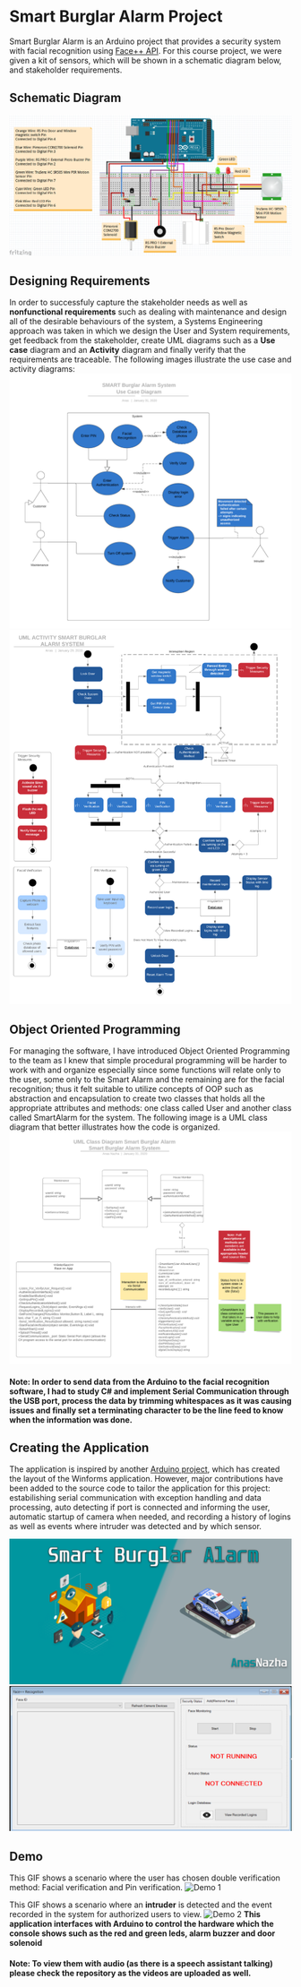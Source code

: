 # Smart Burglar Alarm Project
Smart Burglar Alarm is an Arduino project that provides a security system with facial recognition using [Face++ API](https://www.faceplusplus.com/). For this course project, we were given a kit of sensors, which will be shown in a schematic diagram below, and stakeholder requirements.
## Schematic Diagram
![Image of Schematic Diagram](https://github.com/AnasNaz/Smart-Burglar-Alarm-Project/blob/master/Schematic.png)
## Designing Requirements
In order to successfuly capture the stakeholder needs as well as **nonfunctional requirements** such as dealing with maintenance and design all of the desirable behaviours of the system, a Systems Engineering approach was taken in which we design the User and System requirements, get feedback from the stakeholder, create UML diagrams such as a **Use case** diagram and an **Activity** diagram and finally verify that the requirements are traceable. The following images illustrate the use case and activity diagrams:
![Image of Use Case Diagram](https://github.com/AnasNaz/Smart-Burglar-Alarm-Project/blob/master/SMART%20Burglar%20System-%20Use-Case%20Diagram.png)
![Image of Activity Diagram](https://github.com/AnasNaz/Smart-Burglar-Alarm-Project/blob/master/UML%20Activity%20Diagram%20Example%20-%20Revised%203.0.png)
## Object Oriented Programming
For managing the software, I have introduced Object Oriented Programming to the team as I knew that simple procedural programming will be harder to work with and organize especially since some functions will relate only to the user, some only to the Smart Alarm and the remaining are for the facial recognition; thus it felt suitable to utilize concepts of OOP such as abstraction and encapsulation to create two classes that holds all the appropriate attributes and methods: one class called User and another class called SmartAlarm for the system. The following image is a UML class diagram that better illustrates how the code is organized.
![Image of CLass Diagram](https://github.com/AnasNaz/Smart-Burglar-Alarm-Project/blob/master/UML%20Class%20Diagram%20Smart%20Burglar%20Alarm%20-%20UML%20CLASS%20DIAGRAM%202.0.png)
#### Note: In order to send data from the Arduino to the facial recognition software, I had to study C# and implement Serial Communication through the USB port, process the data by trimming whitespaces as it was causing issues and finally set a terminating character to be the line feed to know when the information was done.
## Creating the Application
The application is inspired by another [Arduino project](https://create.arduino.cc/projecthub/divinsmathew/smart-door-with-face-unlock-273e06), which has created the layout of the Winforms application. However, major contributions have been added to the source code to tailor the application for this project: estabilishing serial communication with exception handling and data processing, auto detecting if port is connected and informing the user, automatic startup of camera when needed, and recording a history of logins as well as events where intruder was detected and by which sensor.

![Splash Screen](https://github.com/AnasNaz/Smart-Burglar-Alarm-Project/blob/master/Face%20%2B%2B%20App%20Splash%20Screen.png)
![Main View of Face++ App](https://github.com/AnasNaz/Smart-Burglar-Alarm-Project/blob/master/Face%2B%2B%20App%20Main%20View.PNG)
## Demo
This GIF shows a scenario where the user has chosen double verification method: Facial verification and Pin verification.
![Demo 1](https://github.com/AnasNaz/Smart-Burglar-Alarm-Project/blob/master/Face-App-demo_1.gif)

This GIF shows a scenario where an **intruder** is detected and the event recorded in the system for authorized users to view.
![Demo 2](https://github.com/AnasNaz/Smart-Burglar-Alarm-Project/blob/master/Face-App-demo-2.gif)
**This application interfaces with Arduino to control the hardware which the console shows such as the red and green leds, alarm buzzer and door solenoid**
#### Note: To view them with audio (as there is a speech assistant talking) please check the repository as the videos are uploaded as well.
